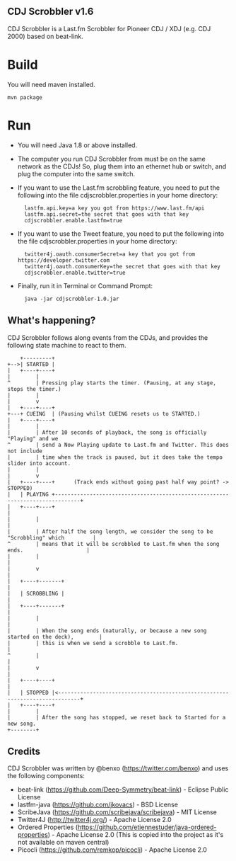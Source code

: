 CDJ Scrobbler v1.6
---------------------------

CDJ Scrobbler is a Last.fm Scrobbler for Pioneer CDJ / XDJ (e.g. CDJ 2000) based on beat-link.

Build
=====

You will need maven installed.

    mvn package

Run
===

* You will need Java 1.8 or above installed. 
* The computer you run CDJ Scrobbler from must be on the same network as the CDJs! So, plug them into an ethernet hub or switch, and plug the computer into the same switch.
* If you want to use the Last.fm scrobbling feature, you need to put the following into the file cdjscrobbler.properties in your home directory:

        lastfm.api.key=a key you got from https://www.last.fm/api
        lastfm.api.secret=the secret that goes with that key
        cdjscrobbler.enable.lastfm=true
    

* If you want to use the Tweet feature, you need to put the following into the file cdjscrobbler.properties in your home directory:

        twitter4j.oauth.consumerSecret=a key that you got from https://developer.twitter.com
        twitter4j.oauth.consumerKey=the secret that goes with that key
        cdjscrobbler.enable.twitter=true

* Finally, run it in Terminal or Command Prompt:

        java -jar cdjscrobbler-1.0.jar 


What's happening?
-----------------

CDJ Scrobbler follows along events from the CDJs, and provides the following state machine to react to them. 


        +---------+
    +-->| STARTED |
    |   +----+----+
    |        |
    ^        | Pressing play starts the timer. (Pausing, at any stage, stops the timer.)
    |        |
    |        v
    |   +----+----+
    +---+ CUEING  | (Pausing whilst CUEING resets us to STARTED.)
    |   +----+----+
    |        |
    |        | After 10 seconds of playback, the song is officially "Playing" and we 
    ^        | send a Now Playing update to Last.fm and Twitter. This does not include 
    |        | time when the track is paused, but it does take the tempo slider into account.
    |        |
    |        v
    |   +----+----+      (Track ends without going past half way point? -> STOPPED)
    |   | PLAYING +------------------------------------------------------------------------------+
    |   +----+----+                                                                              |
    |        |                                                                                   |
    |        | After half the song length, we consider the song to be "Scrobbling" which         |
    ^        | means that it will be scrobbled to Last.fm when the song ends.                    |
    |        |                                                                                   |
    |        v                                                                                   |
    |   +----+-------+                                                                           |
    |   | SCROBBLING |                                                                           |
    |   +----+-------+                                                                           |
    |        |                                                                                   |
    |        | When the song ends (naturally, or because a new song started on the deck),        |
    |        | this is when we send a scrobble to Last.fm.                                       |
    ^        |                                                                                   |
    |        v                                                                                   |
    |   +----+----+                                                                              |
    |   | STOPPED |<-----------------------------------------------------------------------------+
    |   +----+----+
    |        |
    |        | After the song has stopped, we reset back to Started for a new song.
    +--------+

Credits
-------

CDJ Scrobbler was written by @benxo (https://twitter.com/benxo) and uses the following components:

* beat-link          (https://github.com/Deep-Symmetry/beat-link) - Eclipse Public License
* lastfm-java        (https://github.com/jkovacs) - BSD License
* ScribeJava         (https://github.com/scribejava/scribejava) - MIT License
* Twitter4J          (http://twitter4j.org/) - Apache License 2.0
* Ordered Properties (https://github.com/etiennestuder/java-ordered-properties) - Apache License 2.0
  (This is copied into the project as it's not available on maven central)
* Picocli            (https://github.com/remkop/picocli) - Apache License 2.0


